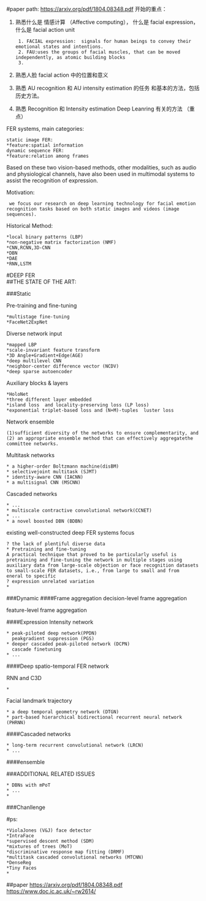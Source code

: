 #paper path: https://arxiv.org/pdf/1804.08348.pdf
开始的重点： 

1. 熟悉什么是 情感计算 （Affective computing）， 什么是 facial expression， 什么是 facial action unit  
	
		1. FACIAL expression:  signals for human beings to convey their emotional states and intentions.  
		2. FAU:uses the groups of facial muscles, that can be moved independently, as atomic building blocks
		3. 

2. 熟悉人脸 facial action 中的位置和意义

3. 熟悉 AU recognition 和 AU intensity estimation 的任务 和基本的方法，包括历史方法。 

				

4. 熟悉 Recognition 和 Intensity estimation Deep Leanring 有关的方法 （重点）


FER systems, main categories:  

	static image FER:
	*feature:spatial information
	dynamic sequence FER:
	*feature:relation among frames
Based on these two vision-based methods, other modalities,
such as audio and physiological channels, have also been
used in multimodal systems to assist the recognition of expression.  

Motivation:  

	 we focus our research on deep learning technology for facial emotion recognition tasks based on both static images and videos (image sequences).

Historical Method:

	*local binary patterns (LBP)
	*non-negative matrix factorization (NMF)
	*CNN,RCNN,3D-CNN
	*DBN
	*DAE
	*RNN,LSTM

#DEEP FER  
##THE STATE OF THE ART: 

###Static 

Pre-training and fine-tuning  

	*multistage fine-tuning
	*FaceNet2ExpNet
Diverse network input  

	*mapped LBP
	*scale-invariant feature transform
	*3D Angle+Gradient+Edge(AGE)
	*deep multilevel CNN
	*neighbor-center difference vector (NCDV)
	*deep sparse autoencoder

Auxiliary blocks & layers  
	
	*HoloNet
	*three different layer embedded
	*island loss  and locality-preserving loss (LP loss) 
	*exponential triplet-based loss and (N+M)-tuples  luster loss
	
Network ensemble

	(1)sufficient diversity of the networks to ensure complementarity, and
	(2) an appropriate ensemble method that can effectively aggregatethe committee networks.

Multitask networks  

	* a higher-order Boltzmann machine(disBM)
	* selectivejoint multitask (SJMT)
	* identity-aware CNN (IACNN)
	* a multisignal CNN (MSCNN)

Cascaded networks  

	* ...
	* multiscale contractive convolutional network(CCNET)
	* ...
	* a novel boosted DBN (BDBN)


existing well-constructed deep FER systems focus  
	
	? the lack of plentiful diverse data 
	* Pretraining and fine-tuning
	A practical technique that proved to be particularly useful is pretraining and fine-tuning the network in multiple stages using auxiliary data from large-scale objection or face recognition datasets to small-scale FER datasets, i.e., from large to small and from  eneral to specific
	? expression unrelated variation
	* 
###Dynamic 
####Frame aggregation
decision-level frame aggregation  

feature-level frame aggregation  

####Expression Intensity network

	* peak-piloted deep network(PPDN)
	  peakgradient suppression (PGS)
	* deeper cascaded peak-piloted network (DCPN)
	  cascade finetuning
	* ...
####Deep spatio-temporal FER network
	
RNN and C3D  

	*
Facial landmark trajectory  

	* a deep temporal geometry network (DTGN) 
	* part-based hierarchical bidirectional recurrent neural network (PHRNN)
####Cascaded networks
	
	* long-term recurrent convolutional network (LRCN)
	* ...
####ensemble

###ADDITIONAL RELATED ISSUES

	* DBNs with mPoT
	* ...
	*

###Chanllenge

#ps:  
  
	*ViolaJones (V&J) face detector 
	*IntraFace
	*supervised descent method (SDM)
	*mixtures of trees (MoT)
	*discriminative response map fitting (DRMF)
	*multitask cascaded convolutional networks (MTCNN)
	*DenseReg
	*Tiny Faces
	*


##paper
https://arxiv.org/pdf/1804.08348.pdf  
https://www.doc.ic.ac.uk/~rw2614/  